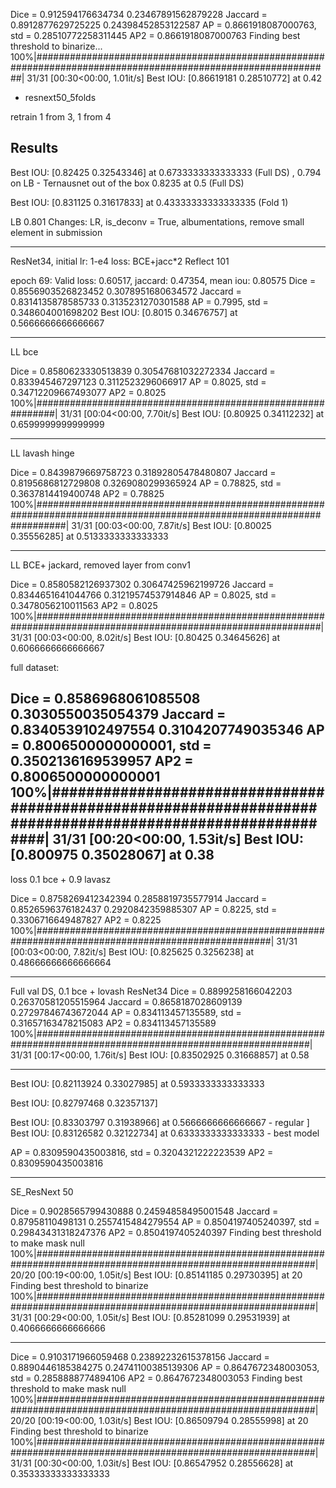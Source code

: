 
Dice =  0.912594176634734 0.23467891562879228
Jaccard =  0.8912877629725225 0.24398452853122587
AP = 0.8661918087000763, std = 0.28510772258311445
AP2 = 0.8661918087000763
Finding best threshold to binarize...
100%|##############################################################################################################| 31/31 [00:30<00:00,  1.01it/s]
Best IOU: [0.86619181 0.28510772] at 0.42


 - resnext50_5folds




retrain 1 from 3, 1 from 4



## Results

Best IOU: [0.82425    0.32543346] at 0.6733333333333333 (Full DS) , 0.794 on LB   - Ternausnet out of the box
0.8235 at 0.5 (Full DS)


Best IOU: [0.831125   0.31617833] at 0.43333333333333335 (Fold 1)


LB 0.801
Changes: LR, is_deconv = True, albumentations, remove small element in submission

---------------------------------------------------------------------------------------------
ResNet34,
initial lr: 1-e4
loss: BCE+jacc*2
Reflect 101

epoch 69: Valid loss: 0.60517, jaccard: 0.47354, mean iou: 0.80575
Dice =  0.8556903526823452 0.3078951680634572
Jaccard =  0.8314135878585733 0.3135231270301588
AP = 0.7995, std = 0.348604001698202
Best IOU: [0.8015     0.34676757] at 0.5666666666666667

---------------------------------------------------------------------------------------------------
LL bce

Dice =  0.8580623330513839 0.30547681032272334
Jaccard =  0.833945467297123 0.3112523296066917
AP = 0.8025, std = 0.34712209667493077
AP2 = 0.8025
100%|############################################################| 31/31 [00:04<00:00,  7.70it/s]
Best IOU: [0.80925    0.34112232] at 0.6599999999999999

---------------------------------------------------------
LL lavash hinge

Dice =  0.8439879669758723 0.31892805478480807
Jaccard =  0.8195686812729808 0.3269080299365924
AP = 0.78825, std = 0.3637814419400748
AP2 = 0.78825
100%|######################################################################################################################| 31/31 [00:03<00:00,  7.87it/s]
Best IOU: [0.80025    0.35556285] at 0.5133333333333333

----------------------------------------------------------
LL BCE+ jackard, removed layer from conv1

Dice =  0.8580582126937302 0.30647425962199726
Jaccard =  0.8344651641044766 0.31219574537914846
AP = 0.8025, std = 0.3478056210011563
AP2 = 0.8025
100%|############################################################################################################| 31/31 [00:03<00:00,  8.02it/s]
Best IOU: [0.80425    0.34645626] at 0.6066666666666667

full dataset:

Dice =  0.8586968061085508 0.3030550035054379
Jaccard =  0.8340539102497554 0.3104207749035346
AP = 0.8006500000000001, std = 0.3502136169539957
AP2 = 0.8006500000000001
100%|############################################################################################################| 31/31 [00:20<00:00,  1.53it/s]
Best IOU: [0.800975   0.35028067] at 0.38
--------------------------------------------------
loss 0.1 bce + 0.9 lavasz

Dice =  0.8758269412342394 0.2858819735577914
Jaccard =  0.8526596376182437 0.2920842359885307
AP = 0.8225, std = 0.3306716649487827
AP2 = 0.8225
100%|###################################################################################################| 31/31 [00:03<00:00,  7.82it/s]
Best IOU: [0.825625  0.3256238] at 0.48666666666666664


----------------------------------------------------------------------------------------------------
Full val DS, 0.1 bce + lovash
ResNet34
Dice =  0.8899258166042203 0.26370581205515964
Jaccard =  0.8658187028609139 0.27297846743672044
AP = 0.834113457135589, std = 0.31657163478215083
AP2 = 0.834113457135589
100%|##########################################################################################################| 31/31 [00:17<00:00,  1.76it/s]
Best IOU: [0.83502925 0.31668857] at 0.58


-------------------------------------

Best IOU: [0.82113924 0.33027985] at 0.5933333333333333

Best IOU: [0.82797468 0.32357137] 

Best IOU: [0.83303797 0.31938966] at 0.5666666666666667 - regular 
]
Best IOU: [0.83126582 0.32122734] at 0.6333333333333333 - best model




AP = 0.8309590435003816, std = 0.3204321222223539
AP2 = 0.8309590435003816

--------------------------------------------------------
SE_ResNext 50 

Dice =  0.9028565799430888 0.24594858495001548
Jaccard =  0.87958110498131 0.2557415484279554
AP = 0.8504197405240397, std = 0.29843431318247376
AP2 = 0.8504197405240397
Finding best threshold to make mask null
100%|###########################################################################################################| 20/20 [00:19<00:00,  1.05it/s]
Best IOU: [0.85141185 0.29730395] at 20
Finding best threshold to binarize
100%|###########################################################################################################| 31/31 [00:29<00:00,  1.05it/s]
Best IOU: [0.85281099 0.29531939] at 0.4066666666666666


----------------------------------------------
Dice =  0.9103171966059468 0.23892232615378156
Jaccard =  0.8890446185384275 0.24741100385139306
AP = 0.8647672348003053, std = 0.2858888774894106
AP2 = 0.8647672348003053
Finding best threshold to make mask null
100%|###########################################################################################################| 20/20 [00:19<00:00,  1.03it/s]
Best IOU: [0.86509794 0.28555998] at 20
Finding best threshold to binarize
100%|###########################################################################################################| 31/31 [00:30<00:00,  1.03it/s]
Best IOU: [0.86547952 0.28556628] at 0.35333333333333333
